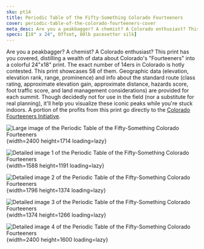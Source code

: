 ```yaml
---
sku: pt14
title: Periodic Table of the Fifty-Something Colorado Fourteeners
cover: periodic-table-of-the-colorado-fourteeners-cover
meta_desc: Are you a peakbagger? A chemist? A Colorado enthusiast? This print has you covered, distilling a wealth of data about Colorado's 'Fourteeners' into a colorful 24"x18" print.
specs: [18" x 24", Offset, 80lb pacesetter silk]
---
```


Are you a peakbagger? A chemist? A Colorado enthusiast? This print has you covered, distilling a wealth of data about Colorado's "Fourteeners" into a colorful 24"x18" print. The exact number of 14ers in Colorado is hotly contested. This print showcases 58 of them. Geographic data (elevation, elevation rank, range, prominence) and info about the standard route (class rating, approximate elevation gain, approximate distance, hazards score, foot traffic score, and land management considerations) are provided for each summit. Though decidedly not for use in the field (nor a substitute for real planning), it'll help you visualize these iconic peaks while you're stuck indoors. A portion of the profits from this print go directly to the [Colorado Fourteeners Initiative](https://www.14ers.org/).

![Large image of the Periodic Table of the Fifty-Something Colorado Fourteeners](https://res.cloudinary.com/withbrio/f_auto/periodic-table-of-the-colorado-fourteeners){width=2400 height=1714 loading=lazy}

![Detailed image 1 of the Periodic Table of the Fifty-Something Colorado Fourteeners](https://res.cloudinary.com/withbrio/f_auto/periodic-table-of-the-colorado-fourteeners-1){width=1588 height=1191 loading=lazy}

![Detailed image 2 of the Periodic Table of the Fifty-Something Colorado Fourteeners](https://res.cloudinary.com/withbrio/f_auto/periodic-table-of-the-colorado-fourteeners-2){width=1796 height=1374 loading=lazy}

![Detailed image 3 of the Periodic Table of the Fifty-Something Colorado Fourteeners](https://res.cloudinary.com/withbrio/f_auto/periodic-table-of-the-colorado-fourteeners-3){width=1374 height=1266 loading=lazy}

![Detailed image 4 of the Periodic Table of the Fifty-Something Colorado Fourteeners](https://res.cloudinary.com/withbrio/f_auto/periodic-table-of-the-colorado-fourteeners-4){width=2400 height=1600 loading=lazy}
